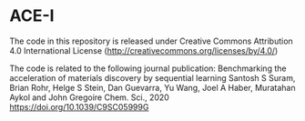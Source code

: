 # ACE-I

The code in this repository is released under Creative Commons Attribution 4.0 International License (http://creativecommons.org/licenses/by/4.0/)

The code is related to the following journal publication:
Benchmarking the acceleration of materials discovery by sequential learning
Santosh S Suram, Brian Rohr, Helge S Stein, Dan Guevarra, Yu Wang, Joel A Haber, Muratahan Aykol and John Gregoire
Chem. Sci., 2020
https://doi.org/10.1039/C9SC05999G


